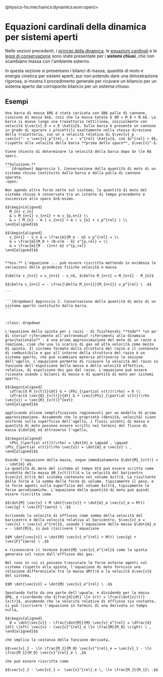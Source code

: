 (physics-hs:mechanics:dynamics:eom:open)=
# Equazioni cardinali della dinamica per sistemi aperti

Nelle sezioni precedenti, i [principi della dinamica](physics-hs:mechanics:dynamics:eom), le [equazioni cardinali](physics-hs:mechanics:dynamics:eom) e le [leggi di conservazione](physics-hs:mechanics:dynamics:conservation) sono state presentate per i **sistemi chiusi**, che non scambiano massa con l'ambiente esterno.

In questa sezione si presentano i bilanci di massa, quantità di moto e energia cinetica per sistemi aperti; pur non potendo dare una dimostrazione rigorosa, si mostra il procedimento generale per ricavare un bilancio per un sistema aperto dal corrisponte bilancio per un sistema chiuso.





## Esempi
````{prf:example} Sistemi discreti - Moto di una barca per reazione
Una barca di massa $M$ è stata caricata con $N$ palle di cannone, ciascuna di massa $m$, così che la massa totale è $M = M_0 + N m$. La barca si muove lungo una traiettoria rettilinea, inizialmente con velocità $\vec{v}_0 = v_0 \hat{x}$. Sulla barca è presente un cannone in grado di sparare i proiettili esattamente nella stessa direzione della traiettoria, con un a velocità relativa di $\vec{v}_p - \vec{v}^- = \vec{v}_p^{rel,-} = - v^{rel} \hat{x}$, con $v^{rel} > 0$, rispetto alla velocità della barca **prima dello sparo**, $\vec{v}^-$.

Viene chiesto di determinare la velocità della barca dopo $n \le N$ spari.

**Soluzione.**
```{dropdown} Approccio 1. Conservazione della quantità di moto di un sistema chiuso costituito dalla barca e dalla palla di cannone sparata.
:open:

Non agendo altre forze nette sul sistema, la quantità di moto del sistema chiuso è conservata tra un istante di tempo precedente e successivo allo sparo $n$-esimo.

$$\begin{aligned}
  M_{n} v_{n} 
  & = M_{n+1} v_{n+1} + m v_{p,n+1} \\
  & = ( M_{n} - m ) v_{n+1} + m ( v_{n} + v_p^{rel} ) \\
\end{aligned}$$

$$\begin{aligned}
  v_{n+1} - v_n & = \frac{m}{M_n - m} v_p^{rel} = \\
  & = \frac{m}{M_0 + (N-n)m - m} v^{p,rel} = \\
  & = \frac{m}{M - (1+n) m} v^{p,rel}
\end{aligned}$$


**oss.** L'equazione ... può essere riscritta mettendo in evidenza le variazioni delle grandezze fisiche velocità e massa

$\Delta v_{n+1} = v_{n+1} - v_n$, $\Delta M_{n+1} = M_{n+1} - M_{n}$

$$\Delta v_{n+1} = - \frac{\Delta M_{n+1}}{M_{n+1}} v_p^{rel} \ .$$

```

```{dropdown} Approccio 2. Conservazione della quantità di moto di un sistema aperto costituito dalla barca.
```

````
```{prf:example} Sistemi discreti - Moto di una giostra per reazione

```
```{prf:example} Sistemi continui - Equazione della spinta per i razzi - Tsiolkovski
:class: dropdown

L'equazione della spinta per i razzi - di Tsiolkovski **todo** *un po' di storia? riferimento all'astronomia? riferimenti alla dinamica gravitazionale?* - è una prima approssimazione del moto di un razzo a reazione, cioè che usa lo scarico di gas ad alta velocità come mezzo di spinta. Il sistema formato dalla struttura del razzo e il contenuto di combustibile e gas all'interno della struttura del razzo è un sistema aperto, che può scambiare materia attraverso la sezione dell'ugello. L'equazione permette di ricavare la velocità del razzo in funzione dell'espulsione della massa e della velocità effettiva, relativa, di espulsione dei gas dal razzo. L'equazione può essere ricavata usando i bilanci di massa e di quantità di moto per sistemi aperti, 

$$\begin{aligned}
  \dfrac{d M_{v(t)}}{dt} & + \Phi_{\partial v(t)}(\rho) = 0 \\
  \dfrac{d \vec{Q}_{v(t)}}{dt} & + \vec{\Phi}_{\partial v(t)}(\rho \vec{v}) = \vec{R}_{v(t)}^{ext}
\end{aligned}$$

applicando alcune semplificazioni ragionevoli per un modello di prima approssimazione. Assumendo che le proprietà (densità, velocità) siano uniformi sulla superficie dell'ugello, i flussi uscenti di massa e quantità di moto possono essere scritti nei termini del flusso di massa $\dot{m}_e$ attraverso l'ugello,

$$\begin{aligned}
  \Phi_{\partial v(t)}(\rho) = \dot{m}_e \qquad , \qquad \Phi_{\partial v(t)}(\rho \vec{v}) = \dot{m}_e \vec{v} \ ,
\end{aligned}$$

Usando l'equazione della massa, segue immediatamente $\dot{M}_{v(t)} = - \dot{m}_e$.
La quantità di moto del sistema al tempo $t$ può essere scritta come prodotto della massa $M_{v(t)}(t)$ e la velocità del baricentro $\vec{v}_G(t)$ del sistema contenuto nel volume $v(t)$. La risultante delle forze è la somma delle forze di volume, tipicamente il peso, e le forze agenti sulla superficie del volume $v(t)$, tipicamente le forze aerodinamiche. L'equazione della quantità di moto può quindi essere riscritta come

$$\dot{M} \vec{v} + M \dot{\vec{v}} + \dot{m}_e \vec{v}_e = M(t) \vec{g} + \vec{F}^{aero} \ .$$

Scrivendo la velocità di efflusso come somma della velocità del baricentro e della velocità relativa al baricentro, $\vec{v}_e = \vec{v} + \vec{v}_e^{rel}$, usando l'equazione della massa $\dot{m}_e = - \dot{M}$, si può riscrivere l'equazione

$$M \dot{\vec{v}} = \dot{M} \vec{v}_e^{rel} + M(t) \vec{g} + \vec{F}^{aero} \ ,$$

e riconoscere il termine $\dot{M} \vec{v}_e^{rel}$ come la spinta generata sul razzo dall'efflusso dei gas.

Nel caso in cui si possano trascurare le forze esterne agenti sul sistema rispetto alla spinta, l'equazione di moto fornisce una relazione differenziale tra la massa $M(t)$ e la velocità $\vec{v}$ del sistema,

$$M \dot{\vec{v}} = \dot{M} \vec{v}_e^{rel} \ .$$

Spostando tutto da una parte dell'uguale, e dividendo per la massa $M$, e ricordando che $\frac{d}{dt} \ln x(t) = \frac{\dot{x}(t)}{x(t)}$, assumendo che la velocità relativa di efflusso sia costante, si può riscrivere l'equazione in termini di una derivata in tempo nulla,

$$\begin{aligned}
  0 = \dot{\vec{v}} - \frac{\dot{M}}{M} \vec{v}_e^{rel} = \dfrac{d}{dt} \left( \vec{v} - \vec{v}^{rel}_e \ln \frac{M}{M_0} \right) \ ,
\end{aligned}$$

che implica la costanza della funzione derivata,

$$\vec{v}_2 - \ln \frac{M_2}{M_0} \vec{v}^{rel}_e = \vec{v}_1 - \ln \frac{M_1}{M_0} \vec{v}^{rel}_e \ ,$$

che può essere riscritta come

$$\vec{v}_2 - \vec{v}_1 =  \vec{v}^{rel}_e \, \ln \frac{M_2}{M_1}\ .$$



```

